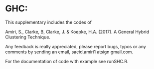 # GHC: 
This supplementary includes the codes of 
 
Amiri, S., Clarke, B, Clarke, J. & Koepke, H.A. (2017). A General Hybrid Clustering Technique.

Any feedback is really appreciated, please report bugs, typos or any comments by sending an email, saeid.amiri1 atsign gmail.com. 

For the documentation of code with example see runSHC.R.
